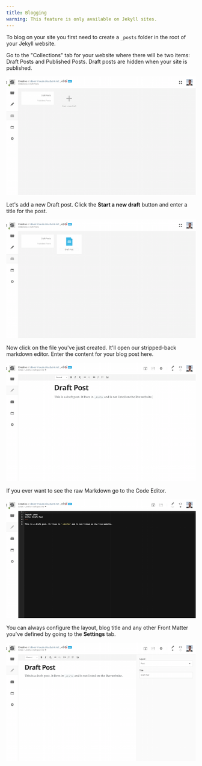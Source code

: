 ```yaml
---
title: Blogging
warning: This feature is only available on Jekyll sites.
---
```


To blog on your site you first need to create a `_posts` folder in the root of your Jekyll website.

Go to the "Collections" tab for your website where there will be two items: Draft Posts and Published Posts. Draft posts are hidden when your site is published.

![draft post](/img/jekyll/blogging/1.png)

Let's add a new Draft post. Click the **Start a new draft** button and enter a title for the post.


![naming draft post](/img/jekyll/blogging/3.png)

Now click on the file you've just created. It'll open our stripped-back markdown editor. Enter the content for your blog post here.

![Editing](/img/jekyll/blogging/4.png)

If you ever want to see the raw Markdown go to the Code Editor.  </p>

![Code Editor](/img/jekyll/blogging/6.png)

You can always configure the layout, blog title and any other Front Matter you've defined by going to the **Settings** tab.

![Code Editor](/img/jekyll/blogging/5.png)

